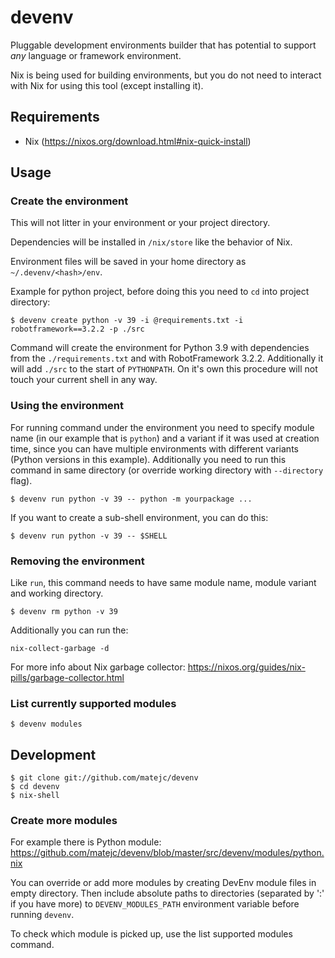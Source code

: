 # devenv

Pluggable development environments builder that has potential to support *any* language or framework environment.

Nix is being used for building environments, but you do not need to interact with Nix for using this tool (except installing it).


## Requirements

- Nix (https://nixos.org/download.html#nix-quick-install)


## Usage

### Create the environment

This will not litter in your environment or your project directory.

Dependencies will be installed in `/nix/store` like the behavior of Nix.

Environment files will be saved in your home directory as `~/.devenv/<hash>/env`.

Example for python project, before doing this you need to `cd` into project directory:

```shell
$ devenv create python -v 39 -i @requirements.txt -i robotframework==3.2.2 -p ./src
```

Command will create the environment for Python 3.9 with dependencies from
the `./requirements.txt` and with RobotFramework 3.2.2. Additionally it will add
`./src` to the start of `PYTHONPATH`.
On it's own this procedure will not touch your current shell in any way.


### Using the environment

For running command under the environment you need to specify module name (in our example that is `python`)
and a variant if it was used at creation time, since you can have multiple environments
with different variants (Python versions in this example). Additionally you need
to run this command in same directory (or override working directory with `--directory` flag).

```shell
$ devenv run python -v 39 -- python -m yourpackage ...
```

If you want to create a sub-shell environment, you can do this:

```shell
$ devenv run python -v 39 -- $SHELL
```


### Removing the environment

Like `run`, this command needs to have same module name, module variant and working directory.

```shell
$ devenv rm python -v 39
```

Additionally you can run the:

```shell
nix-collect-garbage -d
```

For more info about Nix garbage collector: https://nixos.org/guides/nix-pills/garbage-collector.html


### List currently supported modules

```shell
$ devenv modules
```


## Development

```shell
$ git clone git://github.com/matejc/devenv
$ cd devenv
$ nix-shell
```

### Create more modules

For example there is Python module:
https://github.com/matejc/devenv/blob/master/src/devenv/modules/python.nix

You can override or add more modules by creating DevEnv module files in empty directory.
Then include absolute paths to directories (separated by ':' if you have more)
to `DEVENV_MODULES_PATH` environment variable before running `devenv`.

To check which module is picked up, use the list supported modules command.

